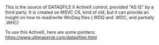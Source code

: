 This is the source of DATAQFILE II ActiveX control, provided "AS IS" by a third party. It is created on MSVC C6, kind of old, but it can provide an insight on how to read/write WinDaq files (.WDQ and .WDC, and partially .WHC)

To use this ActiveX, here are some pointers: https://www.ultimaserial.com/dataqfileii.html
